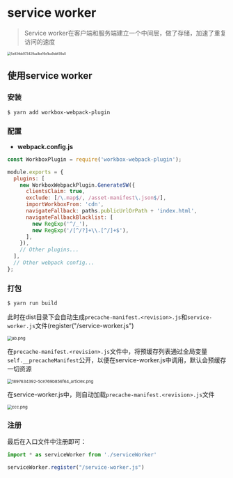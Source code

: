 # service worker

> Service worker在客户端和服务端建立一个中间层，做了存储，加速了重复访问的速度

<img src="https://cdn.jsdelivr.net/gh/ilmangoi/imgRepo@main/img-2/5e83fbb973429aa1be19e1ba9ddf39a0.png" alt="5e83fbb973429aa1be19e1ba9ddf39a0" style="zoom:50%;" />

## 使用service worker

### 安装

```shell
$ yarn add workbox-webpack-plugin
```

### 配置

- **webpack.config.js**

```js
const WorkboxPlugin = require('workbox-webpack-plugin');

module.exports = {  
  plugins: [    
    new WorkboxWebpackPlugin.GenerateSW({
      clientsClaim: true,
      exclude: [/\.map$/, /asset-manifest\.json$/],
      importWorkboxFrom: 'cdn',
      navigateFallback: paths.publicUrlOrPath + 'index.html',
      navigateFallbackBlacklist: [
        new RegExp('^/_'),
        new RegExp('/[^/?]+\\.[^/]+$'),
      ],
    }),
    // Other plugins...
  ],
  // Other webpack config...
};
```

### 打包

``` shell
$ yarn run build
```

此时在dist目录下会自动生成`precache-manifest.<revision>.js`和`service-worker.js`文件(register("/service-worker.js")

<img src="https://cdn.jsdelivr.net/gh/ilmangoi/imgRepo@main/img-2/wd_6371355953582703382951896.png" alt="ab.png" style="zoom:67%;" />

在`precache-manifest.<revision>.js`文件中，将预缓存列表通过全局变量`self.__precacheManifest`公开，以便在service-worker.js中调用，默认会预缓存一切资源

<img src="https://cdn.jsdelivr.net/gh/ilmangoi/imgRepo@main/img-2/wd_6371355951844995637464144.png" alt="1897634392-5ce769b856f64_articlex.png" style="zoom:67%;" />

在service-worker.js中，则自动加载`precache-manifest.<revision>.js`文件

<img src="https://cdn.jsdelivr.net/gh/ilmangoi/imgRepo@main/img-2/wd_6371355949300561058069691.png" alt="ccc.png" style="zoom:67%;" />

### 注册

最后在入口文件中注册即可：

```js
import * as serviceWorker from './serviceWorker'

serviceWorker.register("/service-worker.js")
```

